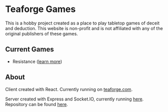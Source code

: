 # Teaforge Games

This is a hobby project created as a place to play tabletop games of deceit and deduction.
This website is non-profit and is not affiliated with any of the original publishers
of these games.

## Current Games

* Resistance ([learn more](https://boardgamegeek.com/boardgame/41114/resistance))

## About

Client created with React. Currently running on [teaforge.com](https://teaforge-server.herokuapp.com/).

Server created with Express and Socket.IO, currently running [here](https://teaforge-server.herokuapp.com). Repository can be found [here](https://github.com/ThivagarNadarajan/Teaforge-Server).




